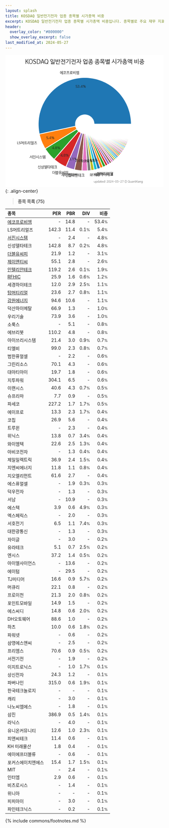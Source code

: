 ```yaml
---
layout: splash
title: KOSDAQ 일반전기전자 업종 종목별 시가총액 비중
excerpt: KOSDAQ 일반전기전자 업종 종목별 시가총액 비중입니다. 종목별로 주요 재무 지표를 함께 표시합니다.
header:
  overlay_color: "#800000"
  show_overlay_excerpt: false
last_modified_at: 2024-05-27
---
```



![KOSDAQ 일반전기전자 업종 종목별 시가총액 비중](/stats/sector/images/kosdaq_업종_일반전기전자_종목.png){: .align-center}


> **종목 목록 (75)**<a id="list"></a>

| **종목** | **PER** | **PBR** | **DIV** | **비중** |
| :------- | ------: | ------: | ------: | -------: |
| [에코프로비엠](/247540/) | - | 14.8 | - | 53.4<small>%</small> |
| LS머트리얼즈 | 142.3 | 11.4 | 0.1<small>%</small> | 5.4<small>%</small> |
| [서진시스템](/178320/) | - | 2.4 | - | 4.8<small>%</small> |
| 신성델타테크 | 142.8 | 8.7 | 0.2<small>%</small> | 4.8<small>%</small> |
| [더블유씨피](/393890/) | 21.9 | 1.2 | - | 3.1<small>%</small> |
| [제이앤티씨](/204270/) | 55.1 | 2.8 | - | 2.6<small>%</small> |
| [인텔리안테크](/189300/) | 119.2 | 2.6 | 0.1<small>%</small> | 1.9<small>%</small> |
| [RFHIC](/218410/) | 25.9 | 1.6 | 0.6<small>%</small> | 1.2<small>%</small> |
| 세경하이테크 | 12.0 | 2.9 | 2.5<small>%</small> | 1.1<small>%</small> |
| [탑머티리얼](/360070/) | 23.6 | 2.7 | 0.8<small>%</small> | 1.1<small>%</small> |
| [강원에너지](/114190/) | 94.6 | 10.6 | - | 1.1<small>%</small> |
| 덕산하이메탈 | 66.9 | 1.3 | - | 1.0<small>%</small> |
| 우리기술 | 73.9 | 3.6 | - | 1.0<small>%</small> |
| 소룩스 | - | 5.1 | - | 0.8<small>%</small> |
| 에브리봇 | 110.2 | 4.8 | - | 0.8<small>%</small> |
| 아이쓰리시스템 | 21.4 | 3.0 | 0.9<small>%</small> | 0.7<small>%</small> |
| 티엘비 | 99.0 | 2.3 | 0.8<small>%</small> | 0.7<small>%</small> |
| 범한퓨얼셀 | - | 2.2 | - | 0.6<small>%</small> |
| 그린리소스 | 70.1 | 4.3 | - | 0.6<small>%</small> |
| 대아티아이 | 19.7 | 1.8 | - | 0.6<small>%</small> |
| 지투파워 | 304.1 | 6.5 | - | 0.6<small>%</small> |
| 이랜시스 | 40.6 | 4.3 | 0.7<small>%</small> | 0.5<small>%</small> |
| 슈프리마 | 7.7 | 0.9 | - | 0.5<small>%</small> |
| 파세코 | 227.2 | 1.7 | 1.7<small>%</small> | 0.5<small>%</small> |
| 에이프로 | 13.3 | 2.3 | 1.7<small>%</small> | 0.4<small>%</small> |
| 코칩 | 26.9 | 5.6 | - | 0.4<small>%</small> |
| 트루윈 | - | 2.3 | - | 0.4<small>%</small> |
| 위닉스 | 13.8 | 0.7 | 3.4<small>%</small> | 0.4<small>%</small> |
| 와이엠텍 | 22.6 | 2.5 | 1.3<small>%</small> | 0.4<small>%</small> |
| 아비코전자 | - | 1.3 | 0.4<small>%</small> | 0.4<small>%</small> |
| 제일일렉트릭 | 36.9 | 2.4 | 1.5<small>%</small> | 0.4<small>%</small> |
| 지엔씨에너지 | 11.8 | 1.1 | 0.8<small>%</small> | 0.4<small>%</small> |
| 지오엘리먼트 | 61.6 | 2.7 | - | 0.4<small>%</small> |
| 에스퓨얼셀 | - | 1.9 | 0.3<small>%</small> | 0.3<small>%</small> |
| 덕우전자 | - | 1.3 | - | 0.3<small>%</small> |
| 서남 | - | 10.9 | - | 0.3<small>%</small> |
| 에스텍 | 3.9 | 0.6 | 4.9<small>%</small> | 0.3<small>%</small> |
| 엑스페릭스 | - | 2.0 | - | 0.3<small>%</small> |
| 서호전기 | 6.5 | 1.1 | 7.4<small>%</small> | 0.3<small>%</small> |
| 대한광통신 | - | 1.3 | - | 0.3<small>%</small> |
| 자이글 | - | 3.0 | - | 0.2<small>%</small> |
| 유라테크 | 5.1 | 0.7 | 2.5<small>%</small> | 0.2<small>%</small> |
| 엔시스 | 37.2 | 1.4 | 0.5<small>%</small> | 0.2<small>%</small> |
| 아이엘사이언스 | - | 13.6 | - | 0.2<small>%</small> |
| 에이텀 | - | 29.5 | - | 0.2<small>%</small> |
| TJ미디어 | 16.6 | 0.9 | 5.7<small>%</small> | 0.2<small>%</small> |
| 머큐리 | 22.1 | 0.8 | - | 0.2<small>%</small> |
| 프로이천 | 21.3 | 2.0 | 0.8<small>%</small> | 0.2<small>%</small> |
| 포인트모바일 | 14.9 | 1.5 | - | 0.2<small>%</small> |
| 에스씨디 | 14.8 | 0.6 | 2.0<small>%</small> | 0.2<small>%</small> |
| DH오토웨어 | 88.6 | 1.0 | - | 0.2<small>%</small> |
| 하츠 | 10.0 | 0.6 | 1.8<small>%</small> | 0.2<small>%</small> |
| 파워넷 | - | 0.6 | - | 0.2<small>%</small> |
| 삼영에스앤씨 | - | 2.5 | - | 0.2<small>%</small> |
| 프리엠스 | 70.6 | 0.9 | 0.5<small>%</small> | 0.2<small>%</small> |
| 서전기전 | - | 1.9 | - | 0.2<small>%</small> |
| 이지트로닉스 | - | 1.0 | 1.7<small>%</small> | 0.1<small>%</small> |
| 상신전자 | 24.3 | 1.2 | - | 0.1<small>%</small> |
| 파버나인 | 315.0 | 0.6 | 1.9<small>%</small> | 0.1<small>%</small> |
| 한국테크놀로지 | - | - | - | 0.1<small>%</small> |
| 캐리 | - | 3.0 | - | 0.1<small>%</small> |
| 나노씨엠에스 | - | 1.8 | - | 0.1<small>%</small> |
| 삼진 | 386.9 | 0.5 | 1.4<small>%</small> | 0.1<small>%</small> |
| 라닉스 | - | 4.0 | - | 0.1<small>%</small> |
| 유니온커뮤니티 | 12.6 | 1.0 | 2.3<small>%</small> | 0.1<small>%</small> |
| 피앤씨테크 | 11.4 | 0.6 | - | 0.1<small>%</small> |
| KH 미래물산 | 1.8 | 0.4 | - | 0.1<small>%</small> |
| 에이에프더블류 | - | 0.6 | - | 0.1<small>%</small> |
| 포커스에이치엔에스 | 15.4 | 1.7 | 1.5<small>%</small> | 0.1<small>%</small> |
| MIT | - | 2.4 | - | 0.1<small>%</small> |
| 인터엠 | 2.9 | 0.6 | - | 0.1<small>%</small> |
| 비츠로시스 | - | 1.4 | - | 0.1<small>%</small> |
| 위니아 | - | - | - | 0.1<small>%</small> |
| 피피아이 | - | 3.0 | - | 0.1<small>%</small> |
| 파인테크닉스 | - | 0.2 | - | 0.1<small>%</small> |

{% include commons/footnotes.md %}